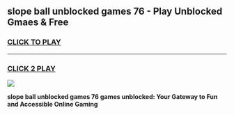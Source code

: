 
## slope ball unblocked games 76 - Play Unblocked Gmaes & Free
<h3>
<a href="https://premium.freeplayer.one?title=slope_ball_unblocked_games_76&ref=19F">CLICK TO PLAY</a></h3>
<hr>

<h3>
<a href="https://premium.freeplayer.one?title=slope_ball_unblocked_games_76&ref=19F">CLICK 2 PLAY</a>
  
</h3>

<a href="https://premium.freeplayer.one?title=slope_ball_unblocked_games_76&ref=19F/"><img src="https://clearcache.store/games.png"></a>


**slope ball unblocked games 76 games unblocked: Your Gateway to Fun and Accessible Online Gaming**
